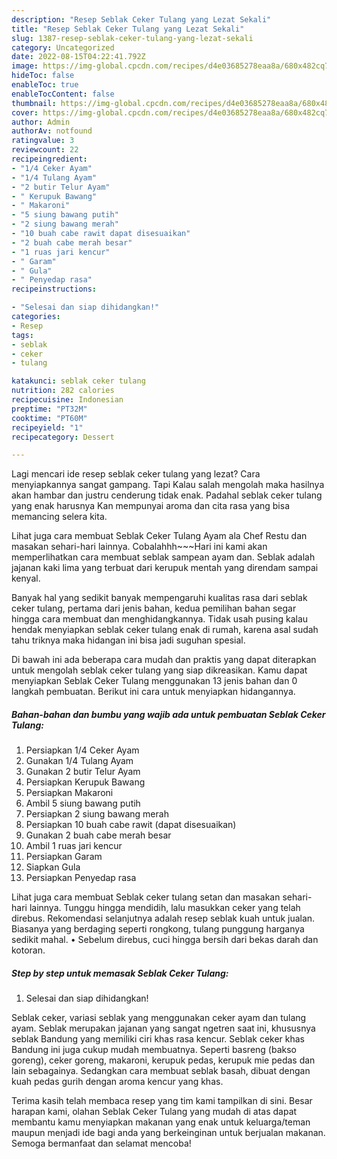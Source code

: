 ```yaml
---
description: "Resep Seblak Ceker Tulang yang Lezat Sekali"
title: "Resep Seblak Ceker Tulang yang Lezat Sekali"
slug: 1387-resep-seblak-ceker-tulang-yang-lezat-sekali
category: Uncategorized
date: 2022-08-15T04:22:41.792Z
image: https://img-global.cpcdn.com/recipes/d4e03685278eaa8a/680x482cq70/seblak-ceker-tulang-foto-resep-utama.jpg
hideToc: false
enableToc: true
enableTocContent: false
thumbnail: https://img-global.cpcdn.com/recipes/d4e03685278eaa8a/680x482cq70/seblak-ceker-tulang-foto-resep-utama.jpg
cover: https://img-global.cpcdn.com/recipes/d4e03685278eaa8a/680x482cq70/seblak-ceker-tulang-foto-resep-utama.jpg
author: Admin
authorAv: notfound
ratingvalue: 3
reviewcount: 22
recipeingredient:
- "1/4 Ceker Ayam"
- "1/4 Tulang Ayam"
- "2 butir Telur Ayam"
- " Kerupuk Bawang"
- " Makaroni"
- "5 siung bawang putih"
- "2 siung bawang merah"
- "10 buah cabe rawit dapat disesuaikan"
- "2 buah cabe merah besar"
- "1 ruas jari kencur"
- " Garam"
- " Gula"
- " Penyedap rasa"
recipeinstructions:

- "Selesai dan siap dihidangkan!"
categories:
- Resep
tags:
- seblak
- ceker
- tulang

katakunci: seblak ceker tulang 
nutrition: 282 calories
recipecuisine: Indonesian
preptime: "PT32M"
cooktime: "PT60M"
recipeyield: "1"
recipecategory: Dessert

---
```



Lagi mencari ide resep seblak ceker tulang yang lezat? Cara menyiapkannya sangat gampang. Tapi Kalau salah mengolah maka hasilnya akan hambar dan justru cenderung tidak enak. Padahal seblak ceker tulang yang enak harusnya Kan mempunyai aroma dan cita rasa yang bisa memancing selera kita.


Lihat juga cara membuat Seblak Ceker Tulang Ayam ala Chef Restu dan masakan sehari-hari lainnya. Cobalahhh~~~Hari ini kami akan memperlihatkan cara membuat seblak sampean ayam dan. Seblak adalah jajanan kaki lima yang terbuat dari kerupuk mentah yang direndam sampai kenyal.

Banyak hal yang sedikit banyak mempengaruhi kualitas rasa dari seblak ceker tulang, pertama dari jenis bahan, kedua pemilihan bahan segar hingga cara membuat dan menghidangkannya. Tidak usah pusing kalau hendak menyiapkan seblak ceker tulang enak di rumah, karena asal sudah tahu triknya maka hidangan ini bisa jadi suguhan spesial.


Di bawah ini ada beberapa cara mudah dan praktis yang dapat diterapkan untuk mengolah seblak ceker tulang yang siap dikreasikan. Kamu dapat menyiapkan Seblak Ceker Tulang menggunakan 13 jenis bahan dan 0 langkah pembuatan. Berikut ini cara untuk menyiapkan hidangannya.

<!--inarticleads1-->

##### Bahan-bahan dan bumbu yang wajib ada untuk pembuatan Seblak Ceker Tulang:

1. Persiapkan 1/4 Ceker Ayam
1. Gunakan 1/4 Tulang Ayam
1. Gunakan 2 butir Telur Ayam
1. Persiapkan  Kerupuk Bawang
1. Persiapkan  Makaroni
1. Ambil 5 siung bawang putih
1. Persiapkan 2 siung bawang merah
1. Persiapkan 10 buah cabe rawit (dapat disesuaikan)
1. Gunakan 2 buah cabe merah besar
1. Ambil 1 ruas jari kencur
1. Persiapkan  Garam
1. Siapkan  Gula
1. Persiapkan  Penyedap rasa


Lihat juga cara membuat Seblak ceker tulang setan dan masakan sehari-hari lainnya. Tunggu hingga mendidih, lalu masukkan ceker yang telah direbus. Rekomendasi selanjutnya adalah resep seblak kuah untuk jualan. Biasanya yang berdaging seperti rongkong, tulang punggung harganya sedikit mahal. • Sebelum direbus, cuci hingga bersih dari bekas darah dan kotoran. 

<!--inarticleads2-->

##### Step by step untuk memasak Seblak Ceker Tulang:


1. Selesai dan siap dihidangkan!

Seblak ceker, variasi seblak yang menggunakan ceker ayam dan tulang ayam. Seblak merupakan jajanan yang sangat ngetren saat ini, khususnya seblak Bandung yang memiliki ciri khas rasa kencur. Seblak ceker khas Bandung ini juga cukup mudah membuatnya. Seperti basreng (bakso goreng), ceker goreng, makaroni, kerupuk pedas, kerupuk mie pedas dan lain sebagainya. Sedangkan cara membuat seblak basah, dibuat dengan kuah pedas gurih dengan aroma kencur yang khas. 

Terima kasih telah membaca resep yang tim kami tampilkan di sini. Besar harapan kami, olahan Seblak Ceker Tulang yang mudah di atas dapat membantu kamu menyiapkan makanan yang enak untuk keluarga/teman maupun menjadi ide bagi anda yang berkeinginan untuk berjualan makanan. Semoga bermanfaat dan selamat mencoba!
